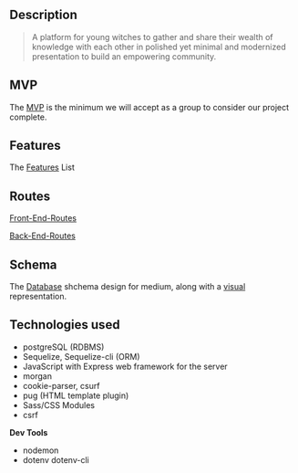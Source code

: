 
## Description
> A platform for young witches to gather and share their wealth of knowledge with each other in polished yet minimal and modernized presentation to build an empowering community.


## MVP
The [MVP](https://github.com/tamagrijr/mediumClone/blob/master/Documentation/MVP.md) is the minimum we will accept as a group
to consider our project complete.

## Features
The [Features](https://github.com/tamagrijr/mediumClone/blob/master/Documentation/featureList.md) List

## Routes
[Front-End-Routes](https://github.com/tamagrijr/mediumClone/blob/master/Documentation/routesFront.md)

[Back-End-Routes](https://github.com/tamagrijr/mediumClone/blob/master/Documentation/routesBack.md)

## Schema
The [Database](https://github.com/tamagrijr/mediumClone/blob/master/Documentation/schema.md) shchema design for medium, along with a [visual](https://github.com/tamagrijr/mediumClone/blob/master/Documentation/MVP-Schema.JPG) representation.

## Technologies used

* postgreSQL (RDBMS)
* Sequelize, Sequelize-cli (ORM)
* JavaScript with Express web framework for the server
* morgan
* cookie-parser, csurf
* pug (HTML template plugin)
* Sass/CSS Modules
* csrf

**Dev Tools**
* nodemon
* dotenv dotenv-cli

